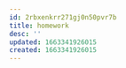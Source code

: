 ```yaml
---
id: 2rbxenkrr271gj0n50pvr7b
title: homework
desc: ''
updated: 1663341926015
created: 1663341926015
---
```

